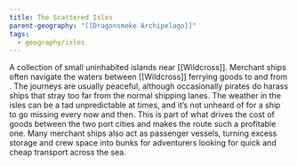 ```yaml
---
title: The Scattered Isles
parent-geography: "[[Dragonsmoke Archipelago]]"
tags:
  - geography/isles
---
```


A collection of small uninhabited islands near [[Wildcross]]. Merchant ships often navigate the waters between [[Wildcross]] ferrying goods to and from . The journeys are usually peaceful, although occasionally pirates do harass ships that stray too far from the normal shipping lanes. The weather in the isles can be a tad unpredictable at times, and it’s not unheard of for a ship to go missing every now and then. This is part of what drives the cost of goods between the two port cities and makes the route such a profitable one. Many merchant ships also act as passenger vessels, turning excess storage and crew space into bunks for adventurers looking for quick and cheap transport across the sea.